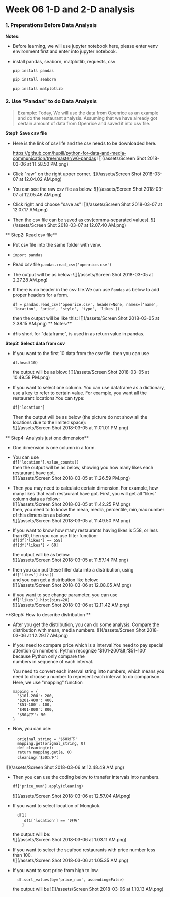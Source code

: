 # Week 06 1-D and 2-D analysis

### 1. Preperations Before Data Analysis

**Notes:**

* Before learning, we will use jupyter notebook here, please enter venv environment first and enter into jupyter notebook.
* install pandas, seaborn, matplotlib, requests, csv
  ```
  pip install pandas
  ```

  ```
  pip install seaborn
  ```

  ```
  pip install matplotlib
  ```

### 2. Use "Pandas" to do Data Analysis

> Example: Today, We will use the data from Openrice as an example and do the restaurant analysis. Assuming that we have already got certain amount of data from Openrice and saved it into csv file.

**Step1: Save csv file**

* Here is the link of csv life and the csv needs to be downloaded here.

  https://github.com/hupili/python-for-data-and-media-communication/tree/master/w6-pandas
  ![](/assets/Screen Shot 2018-03-06 at 11.58.50 PM.png)
  
* Click "raw" on the right upper corner.
  ![](/assets/Screen Shot 2018-03-07 at 12.04.02 AM.png)
  
* You can see the raw csv file as below. 
  ![](/assets/Screen Shot 2018-03-07 at 12.05.46 AM.png)   
  
* Click right and choose "save as"
  ![](/assets/Screen Shot 2018-03-07 at 12.07.17 AM.png)
  
* Then the csv file can be saved as csv(comma-separated values).
  ![](/assets/Screen Shot 2018-03-07 at 12.07.40 AM.png)
  
** Step2: Read csv file**
* Put csv file into the same folder with venv.
* `import pandas`
* Read csv file 
  `pandas.read_csv('openrice.csv')`
* The output will be as below:
  ![](/assets/Screen Shot 2018-03-05 at 2.27.28 AM.png)
* If there is no header in the csv file.We can use `Pandas` as below to add proper headers for a form.
  ```
  df = pandas.read_csv('openrice.csv', header=None, names=['name', 'location', 'price', 'style', 'type', 'likes'])
  ```

  then the output will be like this:
  ![](/assets/Screen Shot 2018-03-05 at 2.38.15 AM.png)
  ** Notes:**
* `df`is short for "dataframe", is used in as return value in pandas.

**Step3: Select data from csv**

* If you want to the first 10 data from the csv file. then you can use

  ```
  df.head(10)
  ```

  the output will be as blow:
  ![](/assets/Screen Shot 2018-03-05 at 10.49.58 PM.png)

* If you want to select one column. You can use dataframe as a dictionary, use a key to refer to certain value. For example, you want all the restaurant locations.You can type:

  ```
  df['location']
  ```

  Then the output will be as below \(the picture do not show all the locations due to the limited space\):  
  ![](/assets/Screen Shot 2018-03-05 at 11.01.01 PM.png)

** Step4: Analysis just one dimension**

* One dimension is one column in a form.
* You can use   
  `df['location'].value_counts()`  
  then the output will be as below, showing you how many likes each restaurant have got.  
  ![](/assets/Screen Shot 2018-03-05 at 11.26.59 PM.png)
* Then you may need to calculate certain dimension. For example, how many likes that each restaurant have got. First, you will get all "likes" column data as follow:  
  ![](/assets/Screen Shot 2018-03-05 at 11.42.25 PM.png)  
  then, you need to to know the mean, media, percentile, min,max number of this dimension as below:  
  ![](/assets/Screen Shot 2018-03-05 at 11.49.50 PM.png)

* If you want to know how many restaurants having likes is 558, or less than 60, then you can use filter function:  
  `df[df['likes'] == 558]`  
  `df[df['likes'] < 60]`

  the output will be as below:  
  ![](/assets/Screen Shot 2018-03-05 at 11.57.14 PM.png)

* then you can put these filter data into a distribution, using  
  `df['likes'].hist()`  
  and you can get a distribution like below:  
  ![](/assets/Screen Shot 2018-03-06 at 12.08.05 AM.png)

* if you want to see change parameter, you can use  
  `df['likes'].hist(bins=20)`  
  ![](/assets/Screen Shot 2018-03-06 at 12.11.42 AM.png)

**Step5: How to describe distribution **

* After you get the distribution, you can do some analysis. Compare the distribution with mean, media numbers.
 ![](/assets/Screen Shot 2018-03-06 at 12.29.17 AM.png)
* If you need to compare price which is a interval.You need to pay special attention on numbers. Python recognize '$101-200'&lt;'$51-100' because Python only compare the   
  numbers in sequence of each interval.

  You need to convert each interval string into numbers, which means you need to choose a number to represent each interval to do comparison.  
  Here, we use "mapping" function

  ```
  mapping = {
    '$101-200': 200,
    '$201-400': 400,
    '$51-100': 100,
    '$401-800': 800,
    '$50以下': 50
  }
  ```

* Now, you can use:

  ```
    original_string = '$60以下'
    mapping.get(orignal_string, 0)
    def cleaning(e):
    return mapping.get(e, 0)
    cleaning('$50以下')
  ```

 ![](/assets/Screen Shot 2018-03-06 at 12.48.49 AM.png)

* Then you can use the coding below to transfer intervals into numbers.

  `df['price_num'].apply(cleaning)`

  ![](/assets/Screen Shot 2018-03-06 at 12.57.04 AM.png)

* If you want to select location of Mongkok.

  ```
    df1[
       df1['location'] == '旺角'
      ]
  ```

  the output will be:  
  ![](/assets/Screen Shot 2018-03-06 at 1.03.11 AM.png)

* If you want to select the seafood restaurants with price number less than 100.  
  ![](/assets/Screen Shot 2018-03-06 at 1.05.35 AM.png)

* If you want to sort price from high to low.
  ```
    df.sort_values(by='price_num', ascending=False)
  ```

  the output will be
  ![](/assets/Screen Shot 2018-03-06 at 1.10.13 AM.png)











